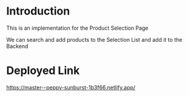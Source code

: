 # Introduction

This is an implementation for the Product Selection Page

We can search and add products to the Selection List and add it to the Backend


# Deployed Link

https://master--peppy-sunburst-1b3f66.netlify.app/



